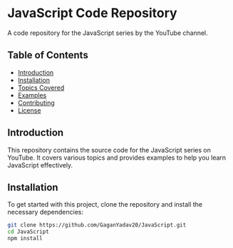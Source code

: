 # JavaScript Code Repository  

A code repository for the JavaScript series by the YouTube channel.  

## Table of Contents  
- [Introduction](#introduction)  
- [Installation](#installation)  
- [Topics Covered](#topics-covered)  
- [Examples](#examples)  
- [Contributing](#contributing)  
- [License](#license)  

## Introduction  
This repository contains the source code for the JavaScript series on YouTube. It covers various topics and provides examples to help you learn JavaScript effectively.  

## Installation  
To get started with this project, clone the repository and install the necessary dependencies:  

```bash
git clone https://github.com/GaganYadav20/JavaScript.git
cd JavaScript
npm install

